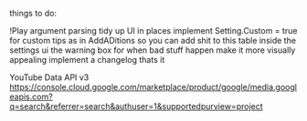 things to do:

!Play argument parsing
tidy up UI in places
implement 	Setting.Custom = true for custom tips as in AddADitions so you can add shit to this table inside the settings ui
the warning box for when bad stuff happen
make it more visually appealing
implement a changelog
thats it


YouTube Data API v3
https://console.cloud.google.com/marketplace/product/google/media.googleapis.com?q=search&referrer=search&authuser=1&supportedpurview=project